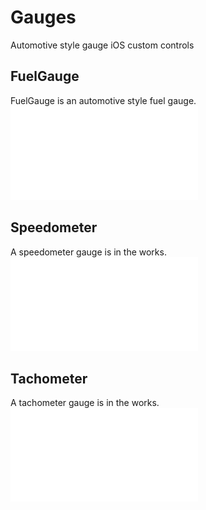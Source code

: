 # Gauges
Automotive style gauge iOS custom controls

## FuelGauge

FuelGauge is an automotive style fuel gauge.
![Image of fuel gauge](/assets/FuelGauge.pdf)

## Speedometer

A speedometer gauge is in the works.
![Image of speedometer gauge](/assets/Speedometer.pdf)

## Tachometer

A tachometer gauge is in the works.
![Image of tachometer gauge](/assets/Tachometer.pdf)
